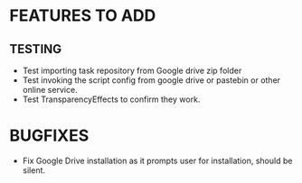 # FEATURES TO ADD

## TESTING
- Test importing task repository from Google drive zip folder
- Test invoking the script config from google drive or pastebin or other online service.
- Test TransparencyEffects to confirm they work.

# BUGFIXES

- Fix Google Drive installation as it prompts user for installation, should be silent.

